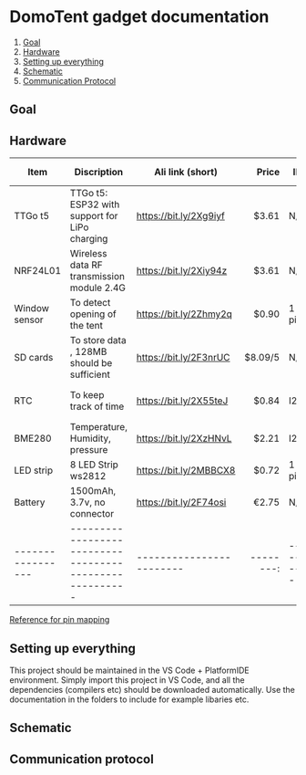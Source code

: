 # DomoTent gadget documentation

1. [ Goal](#Goal)
1. [ Hardware](#Hardware)
1. [ Setting up everything](#SettingUp)
1. [ Schematic](#Schematic)
1. [Communication Protocol](#CommunicationProtocol)


<a name="Goal"></a>
## Goal

<a name="Hardware"></a>
## Hardware

| Item            | Discription                                           | Ali link (short)       |   Price | IF    | Connect to pins     |
|-----------------|-------------------------------------------------------|------------------------|--------:|-------|---------------------|
| TTGo t5         | TTGo t5: ESP32 with support for LiPo charging         | https://bit.ly/2Xg9iyf |   $3.61 | N/A   |                     |
| NRF24L01        | Wireless data RF transmission module 2.4G             | https://bit.ly/2Xiy94z |   $3.61 | N/A   | Software SPI + Int  |
| Window sensor   | To detect opening of the tent                         | https://bit.ly/2Zhmy2q |   $0.90 | 1 pin | Any IO              |
| SD cards        | To store data , 128MB should be sufficient            | https://bit.ly/2F3nrUC | $8.09/5 | N/A   |                     |
| RTC             | To keep track of time                                 | https://bit.ly/2X55teJ |   $0.84 | I2C   | GP21-22 (HW I2C)    |
| BME280          | Temperature, Humidity, pressure                       | https://bit.ly/2XzHNvL |   $2.21 | I2C   | GP21-22 (HW I2C)    |
| LED strip       | 8 LED Strip ws2812                                    | https://bit.ly/2MBBCX8 |   $0.72 | 1 pin | Any IO              |
| Battery         | 1500mAh, 3.7v, no connector                           | https://bit.ly/2F74osi |   €2.75 | N/A   | Vbat                |
|-----------------|-------------------------------------------------------|------------------------|--------:|-------|---------------------|
[Reference for pin mapping](https://github.com/espressif/arduino-esp32#esp32dev-board-pinmap)

<a name="SettingUp"></a>
## Setting up everything

This project should be maintained in the VS Code + PlatformIDE environment. Simply import this project in VS Code, and all the dependencies (compilers etc) should be downloaded automatically. Use the documentation in the folders to include for example libaries etc.


<a name="Schematic"></a>
## Schematic 

<a name="CommunicationProtocol"></a>
## Communication protocol


